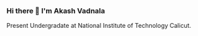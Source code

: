 ### Hi there 👋 I'm Akash Vadnala

Present Undergradate at National Institute of Technology Calicut.

